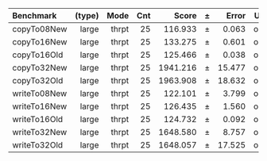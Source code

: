 Benchmark | (type) | Mode | Cnt | Score | ± | Error | Units
:---------|-------:|-----:|----:|------:|---|------:|-----:
copyTo08New | large | thrpt | 25 | 116.933 | ± | 0.063 | ops/s
copyTo16New | large | thrpt | 25 | 133.275 | ± | 0.601 | ops/s
copyTo16Old | large | thrpt | 25 | 125.466 | ± | 0.038 | ops/s
copyTo32New | large | thrpt | 25 | 1941.216 | ± | 15.477 | ops/s
copyTo32Old | large | thrpt | 25 | 1963.908 | ± | 18.632 | ops/s
writeTo08New | large | thrpt | 25 | 122.101 | ± | 3.799 | ops/s
writeTo16New | large | thrpt | 25 | 126.435 | ± | 1.560 | ops/s
writeTo16Old | large | thrpt | 25 | 124.732 | ± | 0.092 | ops/s
writeTo32New | large | thrpt | 25 | 1648.580 | ± | 8.757 | ops/s
writeTo32Old | large | thrpt | 25 | 1648.057 | ± | 17.525 | ops/s
